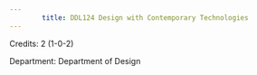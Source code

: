 ```yaml
---
        title: DDL124 Design with Contemporary Technologies
---
```

Credits: 2 (1-0-2)

Department: Department of Design

